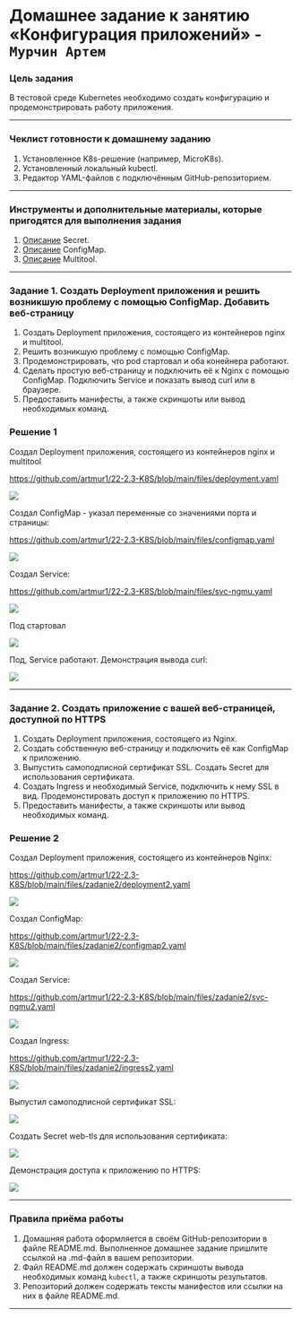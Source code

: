 # Домашнее задание к занятию «Конфигурация приложений» - `Мурчин Артем`

### Цель задания

В тестовой среде Kubernetes необходимо создать конфигурацию и продемонстрировать работу приложения.

------

### Чеклист готовности к домашнему заданию

1. Установленное K8s-решение (например, MicroK8s).
2. Установленный локальный kubectl.
3. Редактор YAML-файлов с подключённым GitHub-репозиторием.

------

### Инструменты и дополнительные материалы, которые пригодятся для выполнения задания

1. [Описание](https://kubernetes.io/docs/concepts/configuration/secret/) Secret.
2. [Описание](https://kubernetes.io/docs/concepts/configuration/configmap/) ConfigMap.
3. [Описание](https://github.com/wbitt/Network-MultiTool) Multitool.

------

### Задание 1. Создать Deployment приложения и решить возникшую проблему с помощью ConfigMap. Добавить веб-страницу

1. Создать Deployment приложения, состоящего из контейнеров nginx и multitool.
2. Решить возникшую проблему с помощью ConfigMap.
3. Продемонстрировать, что pod стартовал и оба конейнера работают.
4. Сделать простую веб-страницу и подключить её к Nginx с помощью ConfigMap. Подключить Service и показать вывод curl или в браузере.
5. Предоставить манифесты, а также скриншоты или вывод необходимых команд.

### Решение 1

Создал Deployment приложения, состоящего из контейнеров nginx и multitool

https://github.com/artmur1/22-2.3-K8S/blob/main/files/deployment.yaml

![](https://github.com/artmur1/22-2.3-K8S/blob/main/img/22-2_3-01-01.png)

Создал ConfigMap - указал переменные со значениями порта и страницы:

https://github.com/artmur1/22-2.3-K8S/blob/main/files/configmap.yaml

![](https://github.com/artmur1/22-2.3-K8S/blob/main/img/22-2_3-01-02.png)

Создал Service:

https://github.com/artmur1/22-2.3-K8S/blob/main/files/svc-ngmu.yaml

![](https://github.com/artmur1/22-2.3-K8S/blob/main/img/22-2_3-01-03.png)

Под стартовал

![](https://github.com/artmur1/22-2.3-K8S/blob/main/img/22-2_3-01-04.png)

Под, Service работают. Демонстрация вывода curl:

![](https://github.com/artmur1/22-2.3-K8S/blob/main/img/22-2_3-01-05.png)

------

### Задание 2. Создать приложение с вашей веб-страницей, доступной по HTTPS 

1. Создать Deployment приложения, состоящего из Nginx.
2. Создать собственную веб-страницу и подключить её как ConfigMap к приложению.
3. Выпустить самоподписной сертификат SSL. Создать Secret для использования сертификата.
4. Создать Ingress и необходимый Service, подключить к нему SSL в вид. Продемонстировать доступ к приложению по HTTPS. 
4. Предоставить манифесты, а также скриншоты или вывод необходимых команд.

### Решение 2

Создал Deployment приложения, состоящего из контейнеров Nginx:

https://github.com/artmur1/22-2.3-K8S/blob/main/files/zadanie2/deployment2.yaml

![](https://github.com/artmur1/22-2.3-K8S/blob/main/img/22-2_3-02-1.png)

Создал ConfigMap:

https://github.com/artmur1/22-2.3-K8S/blob/main/files/zadanie2/configmap2.yaml

![](https://github.com/artmur1/22-2.3-K8S/blob/main/img/22-2_3-02-2.png)

Создал Service:

https://github.com/artmur1/22-2.3-K8S/blob/main/files/zadanie2/svc-ngmu2.yaml

![](https://github.com/artmur1/22-2.3-K8S/blob/main/img/22-2_3-02-3.png)

Создал Ingress:

https://github.com/artmur1/22-2.3-K8S/blob/main/files/zadanie2/ingress2.yaml

![](https://github.com/artmur1/22-2.3-K8S/blob/main/img/22-2_3-02-4.png)

Выпустил самоподписной сертификат SSL:

![](https://github.com/artmur1/22-2.3-K8S/blob/main/img/22-2_3-02-5.png)

Создать Secret web-tls для использования сертификата:

![](https://github.com/artmur1/22-2.3-K8S/blob/main/img/22-2_3-02-6.png)

Демонстрация доступа к приложению по HTTPS:

![](https://github.com/artmur1/22-2.3-K8S/blob/main/img/22-2_3-02-7.png)

------

### Правила приёма работы

1. Домашняя работа оформляется в своём GitHub-репозитории в файле README.md. Выполненное домашнее задание пришлите ссылкой на .md-файл в вашем репозитории.
2. Файл README.md должен содержать скриншоты вывода необходимых команд `kubectl`, а также скриншоты результатов.
3. Репозиторий должен содержать тексты манифестов или ссылки на них в файле README.md.

------
